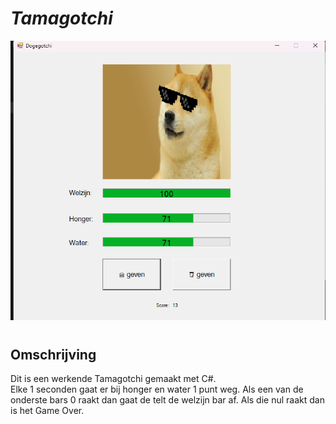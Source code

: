 # ***Tamagotchi***


<img src= "image.png"
alt="" style="float: center ; margin-right: 100px;" />
#
<h2>Omschrijving</h2>

<p1>Dit is een werkende Tamagotchi gemaakt met C#.<p1>  
  <p2>Elke 1 seconden gaat er bij honger en water 1 punt weg.</p2> 
  <p3> Als een van de onderste bars 0 raakt dan gaat de telt de welzijn bar af. Als die nul raakt dan is het Game Over. </p3>
